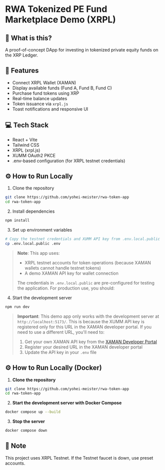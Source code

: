 # RWA Tokenized PE Fund Marketplace Demo (XRPL)

## 🚀 What is this?

A proof-of-concept DApp for investing in tokenized private equity funds on the XRP Ledger.

## 🧩 Features

- Connect XRPL Wallet (XAMAN)
- Display available funds (Fund A, Fund B, Fund C)
- Purchase fund tokens using XRP
- Real-time balance updates
- Token issuance via `xrpl.js`
- Toast notifications and responsive UI

## 💻 Tech Stack

- React + Vite
- Tailwind CSS
- XRPL (xrpl.js)
- XUMM OAuth2 PKCE
- .env-based configuration (for XRPL testnet credentials)

## ⚙️ How to Run Locally

1. Clone the repository

```bash
git clone https://github.com/yohei-meister/rwa-token-app
cd rwa-token-app
```

2. Install dependencies

```bash
npm install
```

3. Set up environment variables

```bash
# Copy the testnet credentials and XUMM API key from .env.local.public to .env
cp .env.local.public .env
```

> **Note**: This app uses:
>
> - XRPL testnet accounts for token operations (because XAMAN wallets cannot handle testnet tokens)
> - A demo XAMAN API key for wallet connection
>
> The credentials in `.env.local.public` are pre-configured for testing the application. For production use, you should:
>


4. Start the development server

```bash
npm run dev
```

> **Important**: This demo app only works with the development server at `http://localhost:5173/`. This is because the XUMM API key is registered only for this URL in the XAMAN developer portal. If you need to use a different URL, you'll need to:
>
> 1. Get your own XAMAN API key from the [XAMAN Developer Portal](https://apps.xaman.dev/)
> 2. Register your desired URL in the XAMAN developer portal
> 3. Update the API key in your `.env` file

## ⚙️ How to Run Locally (Docker)

1. **Clone the repository**

```bash
git clone https://github.com/yohei-meister/rwa-token-app
cd rwa-token-app
```

2. **Start the development server with Docker Compose**

```bash
docker compose up --build
```

3. **Stop the server**

```bash
docker compose down
```

## 📝 Note

This project uses XRPL Testnet.
If the Testnet faucet is down, use preset accounts.

